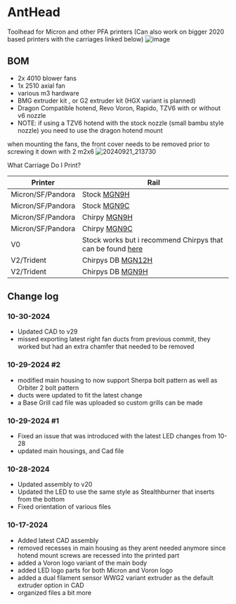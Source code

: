 # AntHead
Toolhead for Micron and other PFA printers (Can also work on bigger 2020 based printers with the carriages linked below)
![image](https://github.com/user-attachments/assets/46479fa7-f2ea-4e98-a73c-22cb5ffeb9c2)

## BOM 
* 2x 4010 blower fans 
* 1x 2510 axial fan 
* various m3 hardware 
* BMG extruder kit , or G2 extruder kit (HGX variant is planned)
* Dragon Compatible hotend, Revo Voron, Rapido, TZV6 with or without v6 nozzle
* NOTE: if using a TZV6 hotend with the stock nozzle (small bambu style nozzle) you need to use the dragon hotend mount


when mounting the fans, the front cover needs to be removed prior to screwing it down with 2 m2x6 
![20240921_213730](https://github.com/user-attachments/assets/ab1f8089-46a0-4112-9aae-a728964323fd)

What Carriage Do I Print?


Printer  | Rail 
 ----|----|
Micron/SF/Pandora | Stock [MGN9H](https://github.com/PrintersForAnts/Micron/blob/main/STLs/Gantry/Toolhead/MiniSB/MiniSB_x_carriage_MGN9H_x1.stl) | 
Micron/SF/Pandora | Stock [MGN9C](https://github.com/PrintersForAnts/Micron/blob/main/STLs/Gantry/Toolhead/MiniSB/miniSB_x_carriage_x1.stl) |
Micron/SF/Pandora | Chirpy  [MGN9H](https://github.com/chirpy2605/voron/blob/main/general/Alternative_Voron_Mounts/Modified_Mounts/Micron_Pandora/STLs/X_Carriage_MGN9H_Micron_Long.stl)
Micron/SF/Pandora | Chirpy [MGN9C](https://github.com/chirpy2605/voron/blob/main/general/Alternative_Voron_Mounts/Modified_Mounts/Micron_Pandora/STLs/X_Carriage_MGN9C_Micron_Long.stl)
V0 | Stock works but i recommend Chirpys that can be found [here](https://github.com/chirpy2605/voron/blob/main/general/Alternative_Voron_Mounts/Modified_Mounts/v0.2) 
V2/Trident | Chirpys DB [MGN12H](https://github.com/chirpy2605/voron/tree/main/general/Alternative_Voron_Mounts/Modified_Mounts/V1_V2/STLs/MGN12H)
V2/Trident | Chirpys DB [MGN9H](https://github.com/chirpy2605/voron/tree/main/general/Alternative_Voron_Mounts/Modified_Mounts/V1_V2/STLs/MGN9H)


## Change log ##

### 10-30-2024
* Updated CAD to v29
* missed exporting latest right fan ducts from previous commit, they worked but had an extra chamfer that needed to be removed  

### 10-29-2024 #2
* modified main housing to now support Sherpa bolt pattern as well as Orbiter 2 bolt pattern
* ducts were updated to fit the latest change
* a Base Grill cad file was uploaded so custom grills can be made 

### 10-29-2024 #1
* Fixed an issue that was introduced with the latest LED changes from 10-28
* updated main housings, and Cad file

### 10-28-2024
* Updated assembly to v20
* Updated the LED to use the same style as Stealthburner that inserts from the bottom 
* Fixed orientation of various files 

### 10-17-2024
* Added latest CAD assembly
* removed recesses in main housing as they arent needed anymore since hotend mount screws are recessed into the printed part
* added a Voron logo variant of the main body 
* added LED logo parts for both Micron and Voron logo 
* added a dual filament sensor WWG2 variant extruder as the default extruder option in CAD 
* organized files a bit more
